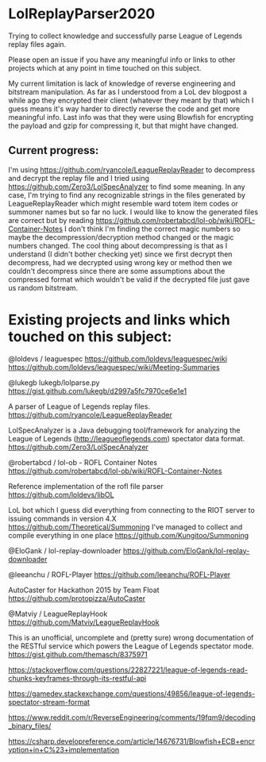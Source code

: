 # LolReplayParser2020
Trying to collect knowledge and successfully parse League of Legends replay files again.

Please open an issue if you have any meaningful info or links to other projects which at any point in time touched on this subject.

My current limitation is lack of knowledge of reverse engineering and bitstream manipulation. As far as I understood from a LoL dev blogpost a while ago they encrypted their client (whatever they meant by that) which I guess means it's way harder to directly reverse the code and get more meaningful info.
Last info was that they were using Blowfish for encrypting the payload and gzip for compressing it, but that might have changed.

## Current progress:

I'm using https://github.com/ryancole/LeagueReplayReader to decompress and decrypt the replay file and I tried using https://github.com/Zero3/LolSpecAnalyzer to find some meaning. In any case, I'm trying to find any recognizable strings in the files generated by LeagueReplayReader which might resemble ward totem item codes or summoner names but so far no luck. I would like to know the generated files are correct but by reading https://github.com/robertabcd/lol-ob/wiki/ROFL-Container-Notes I don't think I'm finding the correct magic numbers so maybe the decompression/decryption method changed or the magic numbers changed. The cool thing about decompressing is that as I understand (I didn't bother checking yet) since we first decrypt then decompress, had we decrypted using wrong key or method then we couldn't decompress since there are some assumptions about the compressed format which wouldn't be valid if the decrypted file just gave us random bitstream.

# Existing projects and links which touched on this subject:

@loldevs / leaguespec 
https://github.com/loldevs/leaguespec/wiki
https://github.com/loldevs/leaguespec/wiki/Meeting-Summaries

@lukegb lukegb/lolparse.py
https://gist.github.com/lukegb/d2997a5fc7970ce6e1e1

A parser of League of Legends replay files. 
https://github.com/ryancole/LeagueReplayReader

LolSpecAnalyzer is a Java debugging tool/framework for analyzing the League of Legends (http://leagueoflegends.com) spectator data format.
https://github.com/Zero3/LolSpecAnalyzer

@robertabcd / lol-ob - ROFL Container Notes
https://github.com/robertabcd/lol-ob/wiki/ROFL-Container-Notes

Reference implementation of the rofl file parser
https://github.com/loldevs/libOL

LoL bot which I guess did everything from connecting to the RIOT server to issuing commands in version 4.X
https://github.com/Theoretical/Summoning
I've managed to collect and compile everything in one place https://github.com/Kungitoo/Summoning

@EloGank / lol-replay-downloader 
https://github.com/EloGank/lol-replay-downloader

@leeanchu / ROFL-Player 
https://github.com/leeanchu/ROFL-Player

AutoCaster for Hackathon 2015 by Team Float
https://github.com/protopizza/AutoCaster

@Matviy / LeagueReplayHook 
https://github.com/Matviy/LeagueReplayHook

This is an unofficial, uncomplete and (pretty sure) wrong documentation of the RESTful service which powers the League of Legends spectator mode.
https://gist.github.com/themasch/8375971

https://stackoverflow.com/questions/22827221/league-of-legends-read-chunks-keyframes-through-its-restful-api

https://gamedev.stackexchange.com/questions/49856/league-of-legends-spectator-stream-format

https://www.reddit.com/r/ReverseEngineering/comments/19fqm9/decoding_binary_files/

https://csharp.developreference.com/article/14676731/Blowfish+ECB+encryption+in+C%23+implementation

